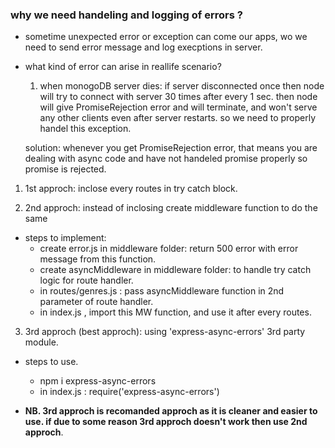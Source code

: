 ### why we need handeling and logging of errors ?

- sometime unexpected error or exception can come our apps, wo we need to send error message and log execptions in server.

- what kind of error can arise in reallife scenario?

  1. when monogoDB server dies: if server disconnected once then node will try to connect with server 30 times after every 1 sec. then node will give PromiseRejection error and will terminate, and won't serve any other clients even after server restarts.
     so we need to properly handel this exception.

  solution: whenever you get PromiseRejection error, that means you are dealing with async code and have not handeled promise properly so promise is rejected.

1. 1st approch: inclose every routes in try catch block.

2. 2nd approch: instead of inclosing create middleware function to do the same

- steps to implement:
  - create error.js in middleware folder: return 500 error with error message from this function.
  - create asyncMiddleware in middleware folder: to handle try catch logic for route handler.
  - in routes/genres.js : pass asyncMiddleware function in 2nd parameter of route handler.
  - in index.js , import this MW function, and use it after every routes.

3. 3rd approch (best approch): using 'express-async-errors' 3rd party module.

- steps to use.

  - npm i express-async-errors
  - in index.js : require('express-async-errors')

- **NB. 3rd approch is recomanded approch as it is cleaner and easier to use. if due to some reason 3rd approch doesn't work then use 2nd approch**.
